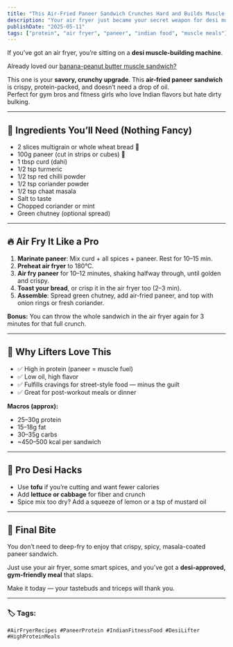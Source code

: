 ```yaml
---
title: "This Air-Fried Paneer Sandwich Crunches Hard and Builds Muscle (No Oil Needed)"
description: "Your air fryer just became your secret weapon for desi muscle gains. Try this spicy paneer sandwich that hits your macros without the oil."
publishDate: "2025-05-11"
tags: ["protein", "air fryer", "paneer", "indian food", "muscle meals"]
---
```



If you’ve got an air fryer, you’re sitting on a **desi muscle-building machine**.

Already loved our [banana-peanut butter muscle sandwich?](./sandwich.md)  

This one is your **savory, crunchy upgrade**.
This **air-fried paneer sandwich** is crispy, protein-packed, and doesn’t need a drop of oil.  
Perfect for gym bros and fitness girls who love Indian flavors but hate dirty bulking.

---

## 🧀 Ingredients You’ll Need (Nothing Fancy)

- 2 slices multigrain or whole wheat bread 🍞  
- 100g paneer (cut in strips or cubes) 🧀  
- 1 tbsp curd (dahi)  
- 1/2 tsp turmeric  
- 1/2 tsp red chilli powder  
- 1/2 tsp coriander powder  
- 1/2 tsp chaat masala  
- Salt to taste  
- Chopped coriander or mint  
- Green chutney (optional spread)  

---

## 🔥 Air Fry It Like a Pro

1. **Marinate paneer**: Mix curd + all spices + paneer. Rest for 10–15 min.  
2. **Preheat air fryer** to 180°C.  
3. **Air fry paneer** for 10–12 minutes, shaking halfway through, until golden and crispy.  
4. **Toast your bread**, or crisp it in the air fryer too (2–3 min).  
5. **Assemble**: Spread green chutney, add air-fried paneer, and top with onion rings or fresh coriander.

**Bonus:** You can throw the whole sandwich in the air fryer again for 3 minutes for that full crunch.

---

## 💪 Why Lifters Love This

- ✅ High in protein (paneer = muscle fuel)  
- ✅ Low oil, high flavor  
- ✅ Fulfills cravings for street-style food — minus the guilt  
- ✅ Great for post-workout meals or dinner

**Macros (approx):**
- 25–30g protein  
- 15–18g fat  
- 30–35g carbs  
- ~450–500 kcal per sandwich

---

## 🧠 Pro Desi Hacks

- Use **tofu** if you’re cutting and want fewer calories  
- Add **lettuce or cabbage** for fiber and crunch  
- Spice mix too dry? Add a squeeze of lemon or a tsp of mustard oil

---

## 🏁 Final Bite

You don’t need to deep-fry to enjoy that crispy, spicy, masala-coated paneer sandwich.

Just use your air fryer, some smart spices, and you’ve got a **desi-approved, gym-friendly meal** that slaps.

Make it today — your tastebuds and triceps will thank you.

---

### 🏷️ Tags:
`#AirFryerRecipes #PaneerProtein #IndianFitnessFood #DesiLifter #HighProteinMeals`

